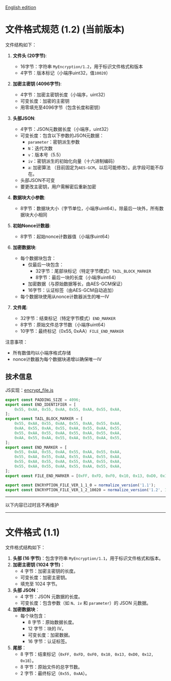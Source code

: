 [English edition](./file-format-spec.md)

# 文件格式规范 (1.2) (当前版本)

文件结构如下：

1. **文件头 (20字节)**:
   - 16字节：字符串 `MyEncryption/1.2`，用于标识文件格式和版本
   - 4字节：版本标记（小端序uint32，值`10020`）

2. **加密主密钥 (4096字节)**:
   - 4字节：加密主密钥长度（小端序，uint32）
   - 可变长度：加密的主密钥
   - 用零填充至4096字节（包含长度和密钥）

3. **头部JSON**:
   - 4字节：JSON元数据长度（小端序，uint32）
   - 可变长度：包含以下参数的JSON元数据：
     - `parameter`：密钥派生参数
     - `N`：迭代次数
     - `v`：版本号（5.5）
     - `iv`：密钥派生的初始化向量（十六进制编码）
     - `a`: 加密算法 （目前固定为`AES-GCM`，以后可能修改）。此字段可能不存在。
   - 头部JSON不可变
   - 要更改主密钥，用户需解密后重新加密

4. **数据块大小参数**:
   - 8字节：数据块大小（字节单位，小端序uint64）。除最后一块外，所有数据块大小相同

5. **初始Nonce计数器**:
   - 8字节：起始nonce计数器值（小端序uint64）

6. **加密数据块**:
   - 每个数据块包含：
     - 仅最后一块包含：
       - 32字节：尾部块标记（特定字节模式）`TAIL_BLOCK_MARKER`
       - 8字节：最后一块的长度（小端序uint64）
     - 加密数据（与原始数据等长，由AES-GCM保证）
     - 16字节：认证标签（由AES-GCM自动追加）
   - 每个数据块使用从nonce计数器派生的唯一IV

7. **文件尾**:
   - 32字节：结束标记（特定字节模式）`END_MARKER`
   - 8字节：原始文件总字节数（小端序uint64）
   - 10字节：最终标记（0x55, 0xAA）`FILE_END_MARKER`

注意事项：
- 所有数值均以小端序格式存储
- nonce计数器为每个数据块递增以确保唯一IV

## 技术信息

JS实现：[encrypt_file.js](../../impl/JavaScript/myencryption/encrypt_file.js)

```js
export const PADDING_SIZE = 4096;
export const END_IDENTIFIER = [
    0x55, 0xAA, 0x55, 0xAA, 0x55, 0xAA, 0x55, 0xAA,
];
export const TAIL_BLOCK_MARKER = [
    0x55, 0xAA, 0x55, 0xAA, 0x55, 0xAA, 0x55, 0xAA,
    0xAA, 0x55, 0xAA, 0x55, 0xAA, 0x55, 0xAA, 0x55,
    0x55, 0xAA, 0x55, 0xAA, 0x55, 0xAA, 0x55, 0xAA,
    0xAA, 0x55, 0xAA, 0x55, 0xAA, 0x55, 0xAA, 0x55,
];
export const END_MARKER = [
    0x55, 0xAA, 0x55, 0xAA, 0x55, 0xAA, 0x55, 0xAA,
    0x55, 0xAA, 0x55, 0xAA, 0x55, 0xAA, 0x55, 0xAA,
    0x55, 0xAA, 0x55, 0xAA, 0x55, 0xAA, 0x55, 0xAA,
    0x55, 0xAA, 0x55, 0xAA, 0x55, 0xAA, 0x55, 0xAA,
];
export const FILE_END_MARKER = [0xFF, 0xFD, 0xF0, 0x10, 0x13, 0xD0, 0x12, 0x18, 0x55, 0xAA];

export const ENCRYPTION_FILE_VER_1_1_0 = normalize_version('1.1');
export const ENCRYPTION_FILE_VER_1_2_10020 = normalize_version('1.2', 10020);
```

---

以下内容已过时且不再维护

---

# 文件格式 (1.1)

文件格式结构如下：

1. **头部 (16 字节)**：包含字符串 `MyEncryption/1.1`，用于标识文件格式和版本。
2. **加密主密钥 (1024 字节)**：
   - 4 字节：加密主密钥的长度。
   - 可变长度：加密主密钥。
   - 填充至 1024 字节。
3. **头部 JSON**：
   - 4 字节：JSON 元数据的长度。
   - 可变长度：包含参数（如 `N`、`iv` 和 `parameter`）的 JSON 元数据。
4. **加密数据块**：
   - 每个块包含：
     - 8 字节：原始数据长度。
     - 12 字节：块的 IV。
     - 可变长度：加密数据。
     - 16 字节：认证标签。
5. **尾部**：
   - 8 字节：结束标记（`0xFF, 0xFD, 0xF0, 0x10, 0x13, 0xD0, 0x12, 0x18`）。
   - 8 字节：原始文件的总字节数。
   - 2 字节：最终标记（`0x55, 0xAA`）。